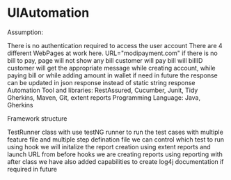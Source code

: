 # UIAutomation
Assumption:

There is no authentication required to access the user account
There are 4 different WebPages at work here.
URL="modipayment.com"
if there is no bill to pay, page will not show any bill
customer will pay bill will billID
customer will get the appropriate message while creating account, while paying bill or while adding amount in wallet
if need in future the response can be updated in json response instead of static string response
Automation Tool and libraries: RestAssured, Cucumber, Junit, Tidy Gherkins, Maven, Git, extent reports Programming Language: Java, Gherkins

Framework structure

TestRunner class with use testNG runner to run the test cases
with multiple feature file and multiple step defination file we can control which test to run
using hook we will initalize the report creation using extent reports and launch URL from before hooks
we are creating reports using reporting with after class
we have also added capabilities to create log4j documentation if required in future

